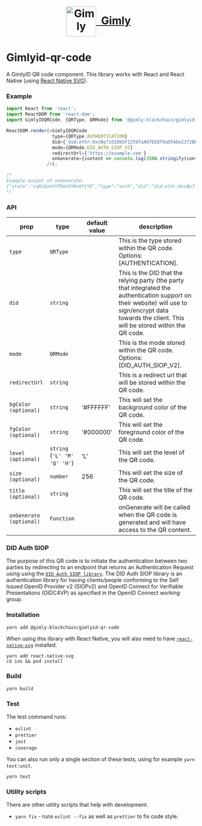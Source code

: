 <h1 style="text-align: center; vertical-align: middle">
  <div style="text-align: center;"><a href="https://www.gimly.io/"><img src="https://images.squarespace-cdn.com/content/v1/5eb2942c4ac101328fe42dc2/1588768338657-JXDRVS09OBP3CUROD2ML/Gimly+Logo_Wit_Transparant_geen+text.png?format=1500w" alt="Gimly" height="80" style="vertical-align: middle" > &nbsp;Gimly</a> &nbsp;</div>
</h1>

# Gimlyid-qr-code
A GimlyID QR code component. This library works with React and React Native (using [React Native SVG](https://github.com/react-native-svg/react-native-svg)).

### Example
 ```js
import React from 'react';
import ReactDOM from 'react-dom';
import GimlyIDQRCode, {QRType, QRMode} from '@gimly-blockchain/gimlyid-qr-code';

ReactDOM.render(<GimlyIDQRCode 
                  type={QRType.AUTHENTICATION} 
                  did={'did:ethr:0xcBe71d18b5F1259faA9fEE8f9a5FAbe2372BE8c9'} 
                  mode={QRMode.DID_AUTH_SIOP_V2}
                  redirectUrl={'https://example.com'}
                  onGenerate={content => console.log(JSON.stringify(content))}
                />);

/*
Example output of onGenerate:
{"state":"vqKLNzmYYPDmt8YWs9ftYE","type":"auth","did":"did:ethr:0xcBe71d18b5F1259faA9fEE8f9a5FAbe2372BE8c9","mode":"didauth","redirectUrl":"https://example.com","qrValue":"{\"state\":\"vqKLNzmYYPDmt8YWs9ftYE\",\"type\":\"auth\",\"did\":\"did:ethr:0xcBe71d18b5F1259faA9fEE8f9a5FAbe2372BE8c9\",\"mode\":\"didauth\",\"redirectUrl\":\"https://example.com\"}"}
*/
 ```

### API
| prop                    | type                         | default value | description                                                                                                                                                                                              |
| ----------------------- | ---------------------------- | ------------- | -------------------------------------------------------------------------------------------------------------------------------------------------------------------------------------------------------- |
| `type`                  | `QRType`                     |               | This is the type stored within the QR code. Options: [AUTHENTICATION].                                                                                                                                   |
| `did`                   | `string`                     |               | This is the DID that the relying party (the party that integrated the authentication support on their website) will use to sign/encrypt data towards the client. This will be stored within the QR code. |
| `mode`                  | `QRMode`                     |               | This is the mode stored within the QR code. Options: [DID_AUTH_SIOP_V2].                                                                                                                                 |
| `redirectUrl`           | `string`                     |               | This is a redirect url that will be stored within the QR code.                                                                                                                                           |
| `bgColor (optional)`    | `string`                     | '#FFFFFF'     | This will set the background color of the QR code.                                                                                                                                                       |
| `fgColor (optional)`    | `string`                     | '#000000'     | This will set the foreground color of the QR code.                                                                                                                                                       |
| `level (optional)`      | `string` (`'L' 'M' 'Q' 'H'`) | 'L'           | This will set the level of the QR code.                                                                                                                                                                  |
| `size (optional)`       | `number`                     | 256           | This will set the size of the QR code.                                                                                                                                                                   |
| `title (optional)`      | `string`                     |               | This will set the title of the QR code.                                                                                                                                                                  |
| `onGenerate (optional)` | `Function`                   |               | onGenerate will be called when the QR code is generated and will have access to the QR content.                                                                                                          |

### DID Auth SIOP
The purpose of this QR code is to initiate the authentication between two parties by redirecting to an endpoint that returns an Authentication Request using using the [`DID Auth SIOP library`](https://github.com/Sphereon-Opensource/did-auth-siop).
The DID Auth SIOP library is an authentication library for having clients/people conforming to the Self Issued OpenID Provider v2 (SIOPv2) and OpenID Connect for Verifiable Presentations (OIDC4VP) as specified in the OpenID Connect working group.

### Installation
```shell
yarn add @gimly-blockchain/gimlyid-qr-code
```

When using this library with React Native, you will also need to have [`react-native-svg`](https://github.com/react-native-svg/react-native-svg#installation) installed.

```
yarn add react-native-svg
cd ios && pod install
```

### Build
```shell
yarn build
```

### Test
The test command runs:
* `eslint`
* `prettier`
* `jest`
* `coverage`

You can also run only a single section of these tests, using for example `yarn test:unit`.
```shell
yarn test
```

### Utility scripts
There are other utility scripts that help with development.

* `yarn fix` - runs `eslint --fix` as well as `prettier` to fix code style.
